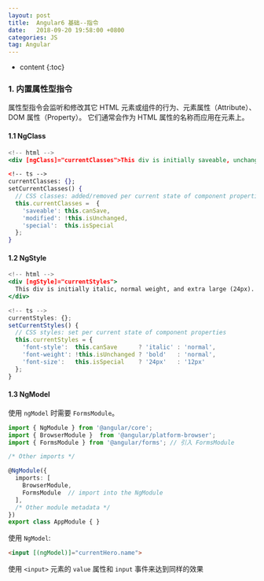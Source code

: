 ```yaml
---
layout: post
title:  Angular6 基础--指令
date:   2018-09-20 19:58:00 +0800
categories: JS
tag: Angular
---
```


* content
{:toc}

### 1. 内置属性型指令

属性型指令会监听和修改其它 HTML 元素或组件的行为、元素属性（Attribute）、DOM 属性（Property）。 它们通常会作为 HTML 属性的名称而应用在元素上。

#### 1.1 NgClass

```jsx
<!-- html -->
<div [ngClass]="currentClasses">This div is initially saveable, unchanged, and special</div>

<!-- ts -->
currentClasses: {};
setCurrentClasses() {
  // CSS classes: added/removed per current state of component properties
  this.currentClasses =  {
    'saveable': this.canSave,
    'modified': !this.isUnchanged,
    'special':  this.isSpecial
  };
}
```

#### 1.2 NgStyle

```jsx
<!-- html -->
<div [ngStyle]="currentStyles">
  This div is initially italic, normal weight, and extra large (24px).
</div>

<!-- ts -->
currentStyles: {};
setCurrentStyles() {
  // CSS styles: set per current state of component properties
  this.currentStyles = {
    'font-style':  this.canSave      ? 'italic' : 'normal',
    'font-weight': !this.isUnchanged ? 'bold'   : 'normal',
    'font-size':   this.isSpecial    ? '24px'   : '12px'
  };
}
```

#### 1.3 NgModel

使用 `ngModel` 时需要 `FormsModule`。

```typescript
import { NgModule } from '@angular/core';
import { BrowserModule }  from '@angular/platform-browser';
import { FormsModule } from '@angular/forms'; // 引入 FormsModule

/* Other imports */

@NgModule({
  imports: [
    BrowserModule,
    FormsModule  // import into the NgModule
  ],
  /* Other module metadata */
})
export class AppModule { }
```

使用 `NgModel`:

```html
<input [(ngModel)]="currentHero.name">
```

使用 `<input>` 元素的 `value` 属性和 `input` 事件来达到同样的效果